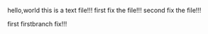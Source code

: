 hello,world
this is a text file!!!
first fix the file!!!
second fix the file!!!

first firstbranch fix!!!
